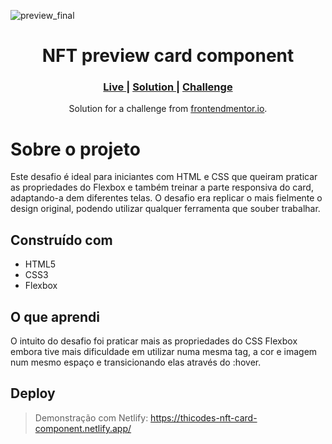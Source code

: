![preview_final](https://user-images.githubusercontent.com/43629739/186282092-720d0f71-8767-49f0-bdcd-6090525db9c7.png)


<h1 align="center">NFT preview card component</h1>

<div align="center">
  <h3>
    <a href="https://thicodes-nft-card-component.netlify.app/" color="white">
      Live
    </a>
  <span> | </span>    <a href="https://www.frontendmentor.io/solutions/nft-preview-component-card-with-html-and-css-D0gB_xE7Br">
      Solution
    </a>
  <span> | </span>    <a href="https://www.frontendmentor.io/challenges/nft-preview-card-component-SbdUL_w0U">
      Challenge
    </a>
  </h3>
</div>
<div align="center">
   Solution for a challenge from  <a href="https://www.frontendmentor.io/" target="_blank">frontendmentor.io</a>.
</div>

# Sobre o projeto

Este desafio é ideal para iniciantes com HTML e CSS que queiram praticar as propriedades do Flexbox e também treinar a parte responsiva do card, adaptando-a dem diferentes telas. O desafio era replicar o mais fielmente o design original, podendo utilizar qualquer ferramenta que souber trabalhar.

## Construído com
- HTML5
- CSS3
- Flexbox

## O que aprendi

O intuito do desafio foi praticar mais as propriedades do CSS Flexbox embora tive mais dificuldade em utilizar numa mesma tag, a cor e imagem num mesmo espaço e transicionando elas através do :hover.

## Deploy

> Demonstração com Netlify: https://thicodes-nft-card-component.netlify.app/
